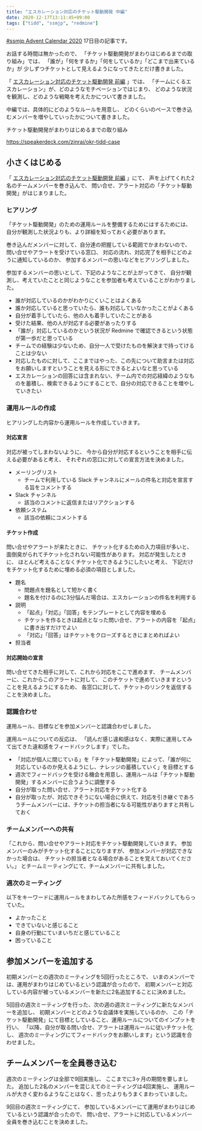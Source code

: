 ```yaml
---
title: "エスカレーション対応のチケット駆動開発 中編"
date: 2020-12-17T13:11:45+09:00
tags: ["tidd", "ssmjp", "redmine"]
---
```


[#ssmjp Advent Calendar 2020](https://adventar.org/calendars/5210) 17日目の記事です。

お話する時間は無かったので、
「チケット駆動開発がまわりはじめるまでの取り組み」では、
「誰が」「何をするか」「何をしているか」「どこまで出来ているか」が
少しずつチケットとして見えるようになってきたとだけ書きました。

「 [エスカレーション対応のチケット駆動開発 前編](../ssmjp-advent-calendar-2020-day16) 」では、
「チームにくるエスカレーション」が、どのようなモチベーションではじまり、
どのような状況を観測し、どのような戦略を考えたかについて書きました。

中編では、具体的にどのようなルールを用意し、
どのくらいのペースで巻き込むメンバーを増やしていったかについて書きました。

チケット駆動開発がまわりはじめるまでの取り組み

https://speakerdeck.com/zinrai/okr-tidd-case

## 小さくはじめる

「 [エスカレーション対応のチケット駆動開発 前編](../ssmjp-advent-calendar-2020-day16) 」にて、
声を上げてくれた2名のチームメンバーを巻き込んで、
問い合せ、アラート対応の「チケット駆動開発」がはじまりました。

### ヒアリング

「チケット駆動開発」のための運用ルールを整備するためにはするためには、
自分が観測した状況よりも、より詳細を知っておく必要があります。

巻き込んだメンバーに対して、自分達の把握している範囲でかまわないので、
問い合せやアラートを受けている窓口、
対応の流れ、対応完了を相手にどのように通知しているのか、
参加するメンバーの思いなどをヒアリングしました。

参加するメンバーの思いとして、下記のようなことが上がってきて、
自分が観測し、考えていたことと同じようなことを参加者も考えていることがわかりました。

* 誰が対応しているのかがわかりにくいことはよくある
* 誰か対応していると思っていたら、誰も対応していなかったことがよくある
* 自分が着手していたら、他の人も着手していたことがある
* 受けた結果、他の人が対応する必要があったりする
* 「誰が」対応しているのかという状況が Redmine で確認できるという状態が第一歩だと思っている
* チームでの経験は少ないため、自分一人で受けたものを解決まで持ってけることは少ない
* 対応したものに対して、ここまではやった、この先について助言または対応をお願いしますということを見える形にできるとよいなと思っている
* エスカレーションの回答には含まれない、チーム内での対応経緯のようなものを蓄積し、検索できるようにすることで、自分の対応できることを増やしていきたい

### 運用ルールの作成

ヒアリングした内容から運用ルールを作成していきます。

#### 対応宣言

対応が被ってしまわないように、
今から自分が対応するということを相手に伝える必要があると考え、
それぞれの窓口に対しての宣言方法を決めました。

* メーリングリスト
	* チームで利用している Slack チャンネルにメールの件名と対応を宣言する旨をコメントする
* Slack チャンネル
	* 該当のコメントに返信またはリアクションする
* 依頼システム
	* 該当の依頼にコメントする

#### チケット作成

問い合せやアラートが来たときに、
チケット化するための入力項目が多いと、
面倒臭がられてチケット化されない可能性があります。
対応が発生したときに、
ほとんど考えることなくチケット化できるようにしたいと考え、
下記だけをチケット化するために埋める必須の項目としました。

* 題名
	* 問題点を題名として短かく書く
	* 題名を付けるのに3分悩んだ場合は、エスカレーションの件名を利用する
* 説明
	* 「起点」「対応」「回答」をテンプレートとして内容を埋める
	* チケットを作るときは起点となった問い合せ、アラートの内容を「起点」に書き出すだけでよい
	* 「対応」「回答」はチケットをクローズするときにまとめればよい
* 担当者

#### 対応開始の宣言

問い合せてきた相手に対して、これから対応をここで進めます、
チームメンバーに、これからこのアラートに対して、
このチケットで進めていきますということを見えるようにするため、
各窓口に対して、チケットのリンクを返信することを決めました。

### 認識合わせ

運用ルール、目標などを参加メンバーと認識合わせしました。

運用ルールについての反応は、
「読んだ感じ違和感はなく、実際に運用してみて出てきた違和感をフィードバックします」でした。

* 「対応が個人に閉じている」を「チケット駆動開発」によって、「誰が何に対応しているのか見えるようにし、ナレッジの蓄積していく」を目標とする
* 週次でフィードバックを受ける機会を用意し、運用ルールは「チケット駆動開発」するメンバーに合うように調整する
* 自分が取った問い合せ、アラート対応をチケット化する
* 自分が取ったが、対応できそうにない場合に供えて、対応を引き継ぐであろうチームメンバーには、チケットの担当者になる可能性がありますと共有しておく

### チームメンバーへの共有

「これから、問い合せやアラート対応をチケット駆動開発していきます。
参加メンバーのみがチケット化することになりますが、
参加メンバーが対応できなかった場合は、
チケットの担当者となる場合があることを覚えておいてください。」
とチームミーティングにて、チームメンバーに共有しました。

### 週次のミーティング

以下をキーワードに運用ルールをまわしてみた所感をフィードバックしてもらっていた。

* よかったこと
* できていないと感じること
* 自身の行動にていまいちだと感じていること
* 困っていること

## 参加メンバーを追加する

初期メンバーとの週次のミーティングを5回行ったところで、
いまのメンバーでは、運用がまわりはじめているという認識が合ったので、
初期メンバーと対応している内容が被っているメンバーを新たに2名追加することに決めました。

5回目の週次ミーティングを行った、次の週の週次ミーティングに新たなメンバーを追加し、
初期メンバーとどのような会議体を実施しているのか、
この「チケット駆動開発」にて目標としていること、運用ルールについてのインプットを行い、
「以降、自分が取る問い合せ、アラートは運用ルールに従いチケット化し、
週次のミーティングにてフィードバックをお願いします」という認識を合わせました。

## チームメンバーを全員巻き込む

週次のミーティングは全部で9回実施し、
ここまでに3ヶ月の期間を要しました。
追加した2名のメンバーを混じえてのミーティングは4回実施し、
運用ルールが大きく変わるようなことはなく、思ったよりもうまくまわっていました。

9回目の週次ミーティングにて、
参加しているメンバーにて運用がまわりはじめているという認識が合ったので、
問い合せ、アラートに対応しているメンバー全員を巻き込むことを決めました。
